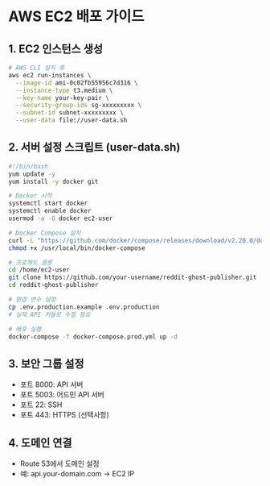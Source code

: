 # AWS EC2 배포 가이드

## 1. EC2 인스턴스 생성
```bash
# AWS CLI 설치 후
aws ec2 run-instances \
  --image-id ami-0c02fb55956c7d316 \
  --instance-type t3.medium \
  --key-name your-key-pair \
  --security-group-ids sg-xxxxxxxxx \
  --subnet-id subnet-xxxxxxxxx \
  --user-data file://user-data.sh
```

## 2. 서버 설정 스크립트 (user-data.sh)
```bash
#!/bin/bash
yum update -y
yum install -y docker git

# Docker 시작
systemctl start docker
systemctl enable docker
usermod -a -G docker ec2-user

# Docker Compose 설치
curl -L "https://github.com/docker/compose/releases/download/v2.20.0/docker-compose-$(uname -s)-$(uname -m)" -o /usr/local/bin/docker-compose
chmod +x /usr/local/bin/docker-compose

# 프로젝트 클론
cd /home/ec2-user
git clone https://github.com/your-username/reddit-ghost-publisher.git
cd reddit-ghost-publisher

# 환경 변수 설정
cp .env.production.example .env.production
# 실제 API 키들로 수정 필요

# 배포 실행
docker-compose -f docker-compose.prod.yml up -d
```

## 3. 보안 그룹 설정
- 포트 8000: API 서버
- 포트 5003: 어드민 API 서버
- 포트 22: SSH
- 포트 443: HTTPS (선택사항)

## 4. 도메인 연결
- Route 53에서 도메인 설정
- 예: api.your-domain.com → EC2 IP